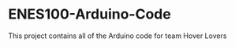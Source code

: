 ENES100-Arduino-Code
====================
This project contains all of the Arduino code for team Hover Lovers